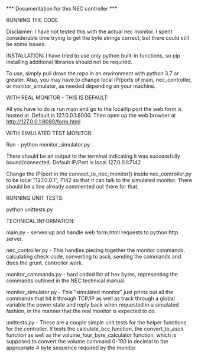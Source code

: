 *** Documentation for this NEC controller ***

RUNNING THE CODE

Disclaimer: I have not tested this with the actual nec monitor. I spent considerable time trying to get the byte strings correct, but there could still be some issues.

INSTALLATION:
I have tried to use only python built-in functions, so pip installing additional libraries should not be required.

To use, simply pull down the repo in an environment with python 3.7 or greater. Also, you may have to change local IP/ports of main, nec_controller, or monitor_simulator, as needed depending on your machine.

WITH REAL MONITOR - THIS IS DEFAULT: 

All you have to do is run main and go to the local/ip port the web form is hosted at. Default is 127.0.0.1:8000. Then open up the web browser at http://127.0.0.1:8080/form.html


WITH SIMULATED TEST MONITOR:

Run - python monitor_simulator.py

There should be an output to the terminal indicating it was successfully bound/connected. Default IP/Port is local 127.0.0.1:7142

Change the IP/port in the connect_to_nec_monitor() inside nec_controller.py to be local "127.0.0.1", 7142 so that it can talk to the simulated monitor. There should be a line already commented out there for that.


RUNNING UNIT TESTS:

python unittests.py


TECHNICAL INFORMATION:

main.py - serves up and handle web form.html requests to python http server.

nec_controller.py - This handles piecing together the monitor commands, calculating check code, converting to ascii, sending the commands and does the grunt, controller work.

monitor_commands.py - hard coded list of hex bytes, representing the commands outlined in the NEC technical manual.

monitor_simulator.py - This "simulated monitor" just prints out all the commands that hit it through TCP/IP as well as track through a global variable the power state and reply back when requested in a simulated fashion, in the manner that the real monitor is expected to do.

unittests.py - These are a couple simple unit tests for the helper functions for the controller. It tests the calculate_bcc function, the convert_to_ascii function as well as the volume_four_byte_calculator function, which is supposed to convert the volume command 0-100 in decimal to the appropriate 4 byte sequence required by the monitor.
